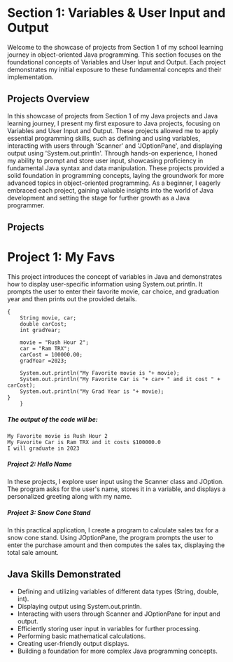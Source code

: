 <h1>Section 1: Variables & User Input and Output</h1>
Welcome to the showcase of projects from Section 1 of my school learning journey in object-oriented Java programming. This section focuses on the foundational concepts of Variables and User Input and Output. Each project demonstrates my initial exposure to these fundamental concepts and their implementation.

<h2> Projects Overview </h2>
In this showcase of projects from Section 1 of my Java projects and Java learning journey, I present my first exposure to Java projects, focusing on Variables and User Input and Output. These projects allowed me to apply essential programming skills, such as defining and using variables, interacting with users through 'Scanner' and 'JOptionPane', and displaying output using 'System.out.println'. 
Through hands-on experience, I honed my ability to prompt and store user input, showcasing proficiency in fundamental Java syntax and data manipulation. These projects provided a solid foundation in programming concepts, laying the groundwork for more advanced topics in object-oriented programming. As a beginner, I eagerly embraced each project, gaining valuable insights into the world of Java development and setting the stage for further growth as a Java programmer.
<h2> Projects </h2>
<h1> Project 1: My Favs <br/><a href="[https://github.com/mofaal](https://github.com/Mofaal/VarUsrIptOpt/blob/main/Faal_J1A.java)"></a></h1>
This project introduces the concept of variables in Java and demonstrates how to display user-specific information using System.out.println. It prompts the user to enter their favorite movie, car choice, and graduation year and then prints out the provided details.

    {
        String movie, car;
        double carCost;
        int gradYear;

        movie = "Rush Hour 2";
        car = "Ram TRX";
        carCost = 100000.00;
        gradYear =2023;

        System.out.println("My Favorite movie is "+ movie);
        System.out.println("My Favorite Car is "+ car+ " and it cost " + carCost);
        System.out.println("My Grad Year is "+ movie);
    }
        }

<h5>The output of the code will be:</h5>

    My Favorite movie is Rush Hour 2
    My Favorite Car is Ram TRX and it costs $100000.0
    I will graduate in 2023
    


<h5>Project 2: Hello Name</h5>
In these projects, I explore user input using the Scanner class and JOption. The program asks for the user's name, stores it in a variable, and displays a personalized greeting along with my name.
<h5>Project 3: Snow Cone Stand</h5>
In this practical application, I create a program to calculate sales tax for a snow cone stand. Using JOptionPane, the program prompts the user to enter the purchase amount and then computes the sales tax, displaying the total sale amount.

<h2> Java Skills Demonstrated </h2>

 - Defining and utilizing variables of different data types (String, double, int).
 - Displaying output using System.out.println.
 - Interacting with users through Scanner and JOptionPane for input and output.
 - Efficiently storing user input in variables for further processing.
 - Performing basic mathematical calculations.
 - Creating user-friendly output displays.
 - Building a foundation for more complex Java programming concepts.
